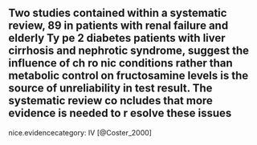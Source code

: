 Two studies contained within a systematic review, 89 in patients with renal failure and elderly Ty pe 2 diabetes patients with liver cirrhosis and nephrotic syndrome, suggest the influence of ch ro nic conditions rather than metabolic control on fructosamine levels is the source of unreliability in test result. The systematic review co ncludes that more evidence is needed to r esolve these issues
---
 nice.evidencecategory: IV
[@Coster_2000]
